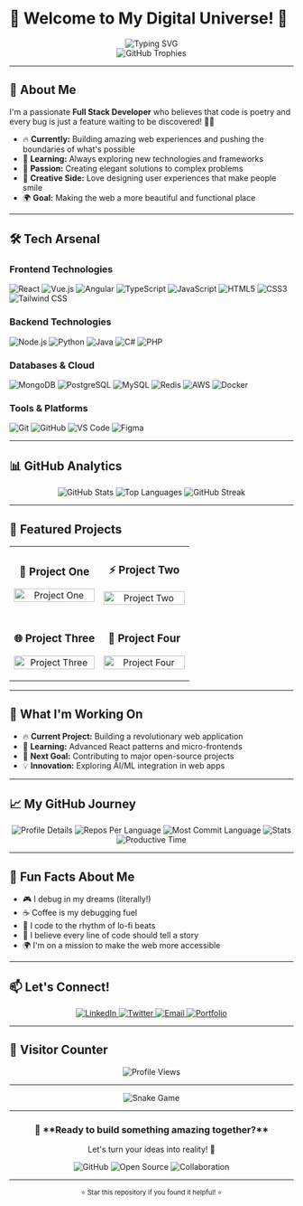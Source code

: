 # 🚀 Welcome to My Digital Universe! 🚀

<div align="center">
  <img src="https://readme-typing-svg.herokuapp.com?font=Fira+Code&weight=500&size=28&pause=1000&color=6366F1&center=true&vCenter=true&width=600&height=100&lines=Hello+World!+I'm+%F0%9F%91%8B;Full+Stack+Developer;Creative+Problem+Solver;Open+Source+Enthusiast;Always+Learning+%F0%9F%93%9A" alt="Typing SVG" />
</div>

<div align="center">
  <img src="https://github-profile-trophy.vercel.app/?username=vidung007&theme=radical&no-frame=true&no-bg=true&margin-w=4" alt="GitHub Trophies" />
</div>

---

## 🎯 **About Me**

I'm a passionate **Full Stack Developer** who believes that code is poetry and every bug is just a feature waiting to be discovered! 🐛✨

- 🔥 **Currently:** Building amazing web experiences and pushing the boundaries of what's possible
- 🌱 **Learning:** Always exploring new technologies and frameworks
- 🚀 **Passion:** Creating elegant solutions to complex problems
- 🎨 **Creative Side:** Love designing user experiences that make people smile
- 🌍 **Goal:** Making the web a more beautiful and functional place

---

## 🛠️ **Tech Arsenal**

### **Frontend Technologies**
![React](https://img.shields.io/badge/-React-61DAFB?style=for-the-badge&logo=react&logoColor=black)
![Vue.js](https://img.shields.io/badge/-Vue.js-4FC08D?style=for-the-badge&logo=vue.js&logoColor=white)
![Angular](https://img.shields.io/badge/-Angular-DD0031?style=for-the-badge&logo=angular&logoColor=white)
![TypeScript](https://img.shields.io/badge/-TypeScript-3178C6?style=for-the-badge&logo=typescript&logoColor=white)
![JavaScript](https://img.shields.io/badge/-JavaScript-F7DF1E?style=for-the-badge&logo=javascript&logoColor=black)
![HTML5](https://img.shields.io/badge/-HTML5-E34F26?style=for-the-badge&logo=html5&logoColor=white)
![CSS3](https://img.shields.io/badge/-CSS3-1572B6?style=for-the-badge&logo=css3&logoColor=white)
![Tailwind CSS](https://img.shields.io/badge/-Tailwind_CSS-38B2AC?style=for-the-badge&logo=tailwind-css&logoColor=white)

### **Backend Technologies**
![Node.js](https://img.shields.io/badge/-Node.js-339933?style=for-the-badge&logo=nodedotjs&logoColor=white)
![Python](https://img.shields.io/badge/-Python-3776AB?style=for-the-badge&logo=python&logoColor=white)
![Java](https://img.shields.io/badge/-Java-ED8B00?style=for-the-badge&logo=openjdk&logoColor=white)
![C#](https://img.shields.io/badge/-C%23-239120?style=for-the-badge&logo=c-sharp&logoColor=white)
![PHP](https://img.shields.io/badge/-PHP-777BB4?style=for-the-badge&logo=php&logoColor=white)

### **Databases & Cloud**
![MongoDB](https://img.shields.io/badge/-MongoDB-4EA94B?style=for-the-badge&logo=mongodb&logoColor=white)
![PostgreSQL](https://img.shields.io/badge/-PostgreSQL-316192?style=for-the-badge&logo=postgresql&logoColor=white)
![MySQL](https://img.shields.io/badge/-MySQL-4479A1?style=for-the-badge&logo=mysql&logoColor=white)
![Redis](https://img.shields.io/badge/-Redis-DC382D?style=for-the-badge&logo=redis&logoColor=white)
![AWS](https://img.shields.io/badge/-AWS-232F3E?style=for-the-badge&logo=amazon-aws&logoColor=white)
![Docker](https://img.shields.io/badge/-Docker-2496ED?style=for-the-badge&logo=docker&logoColor=white)

### **Tools & Platforms**
![Git](https://img.shields.io/badge/-Git-F05032?style=for-the-badge&logo=git&logoColor=white)
![GitHub](https://img.shields.io/badge/-GitHub-181717?style=for-the-badge&logo=github&logoColor=white)
![VS Code](https://img.shields.io/badge/-VS_Code-007ACC?style=for-the-badge&logo=visual-studio-code&logoColor=white)
![Figma](https://img.shields.io/badge/-Figma-F24E1E?style=for-the-badge&logo=figma&logoColor=white)

---

## 📊 **GitHub Analytics**

<div align="center">
  <img src="https://github-readme-stats.vercel.app/api?username=vidung007&show_icons=true&theme=radical&hide_border=true&bg_color=0D1117&title_color=6366F1&icon_color=6366F1&text_color=FFFFFF" alt="GitHub Stats" />
  
  <img src="https://github-readme-stats.vercel.app/api/top-langs/?username=vidung007&layout=compact&theme=radical&hide_border=true&bg_color=0D1117&title_color=6366F1&text_color=FFFFFF" alt="Top Languages" />
  
  <img src="https://github-readme-streak-stats.herokuapp.com/?user=vidung007&theme=radical&hide_border=true&background=0D1117&stroke=6366F1&ring=6366F1&fire=6366F1&currStreakNum=FFFFFF&currStreakLabel=6366F1&sideNums=FFFFFF&sideLabels=6366F1&dates=6366F1" alt="GitHub Streak" />
</div>

---

## 🚀 **Featured Projects**

<div align="center">
  <table>
    <tr>
      <td width="50%">
        <h3 align="center">🎨 Project One</h3>
        <p align="center">
          <a href="https://github.com/vidung007/Stratus-Agent" target="_blank">
            <img src="https://github-readme-stats.vercel.app/api/pin/?username=vidung007&repo=Stratus-Agent&theme=radical&hide_border=true&bg_color=0D1117&title_color=6366F1&text_color=FFFFFF" width="100%" alt="Project One"/>
          </a>
        </p>
      </td>
      <td width="50%">
        <h3 align="center">⚡ Project Two</h3>
        <p align="center">
          <a href="https://github.com/vidung007/DocRag" target="_blank">
            <img src="https://github-readme-stats.vercel.app/api/pin/?username=vidung007&repo=DocRag&theme=radical&hide_border=true&bg_color=0D1117&title_color=6366F1&text_color=FFFFFF" width="100%" alt="Project Two"/>
          </a>
        </p>
      </td>
    </tr>
    <tr>
      <td width="50%">
        <h3 align="center">🌐 Project Three</h3>
        <p align="center">
          <a href="https://github.com/vidung007/project-three" target="_blank">
            <img src="https://github-readme-stats.vercel.app/api/pin/?username=vidung007&repo=project-three&theme=radical&hide_border=true&bg_color=0D1117&title_color=6366F1&text_color=FFFFFF" width="100%" alt="Project Three"/>
          </a>
        </p>
      </td>
      <td width="50%">
        <h3 align="center">🔧 Project Four</h3>
        <p align="center">
          <a href="https://github.com/vidung007/project-four" target="_blank">
            <img src="https://github-readme-stats.vercel.app/api/pin/?username=vidung007&repo=project-four&theme=radical&hide_border=true&bg_color=0D1117&title_color=6366F1&text_color=FFFFFF" width="100%" alt="Project Four"/>
          </a>
        </p>
      </td>
    </tr>
  </table>
</div>

---

## 🎯 **What I'm Working On**

- 🔥 **Current Project:** Building a revolutionary web application
- 🌱 **Learning:** Advanced React patterns and micro-frontends
- 🚀 **Next Goal:** Contributing to major open-source projects
- 💡 **Innovation:** Exploring AI/ML integration in web apps

---

## 📈 **My GitHub Journey**

<div align="center">
  <img src="https://github-profile-summary-cards.vercel.app/api/cards/profile-details?username=vidung007&theme=radical" alt="Profile Details" />
  
  <img src="https://github-profile-summary-cards.vercel.app/api/cards/repos-per-language?username=vidung007&theme=radical" alt="Repos Per Language" />
  
  <img src="https://github-profile-summary-cards.vercel.app/api/cards/most-commit-language?username=vidung007&theme=radical" alt="Most Commit Language" />
  
  <img src="https://github-profile-summary-cards.vercel.app/api/cards/stats?username=vidung007&theme=radical" alt="Stats" />
  
  <img src="https://github-profile-summary-cards.vercel.app/api/cards/productive-time?username=vidung007&theme=radical" alt="Productive Time" />
</div>

---

## 🌟 **Fun Facts About Me**

- 🎮 I debug in my dreams (literally!)
- ☕ Coffee is my debugging fuel
- 🎵 I code to the rhythm of lo-fi beats
- 🚀 I believe every line of code should tell a story
- 🌍 I'm on a mission to make the web more accessible

---

## 📫 **Let's Connect!**

<div align="center">
  <a href="https://linkedin.com/in/https://www.linkedin.com/in/vishaldung-csgrad/" target="_blank">
    <img src="https://img.shields.io/badge/-LinkedIn-0077B5?style=for-the-badge&logo=linkedin&logoColor=white" alt="LinkedIn"/>
  </a>
  <a href="https://twitter.com/https://x.com/TojiButInSpace" target="_blank">
    <img src="https://img.shields.io/badge/-Twitter-1DA1F2?style=for-the-badge&logo=twitter&logoColor=white" alt="Twitter"/>
  </a>
  <a href="mailto:vishalofficial18@gmail.com" target="_blank">
    <img src="https://img.shields.io/badge/-Email-D14836?style=for-the-badge&logo=gmail&logoColor=white" alt="Email"/>
  </a>
  <a href="https://your-portfolio.com" target="_blank">
    <img src="https://img.shields.io/badge/-Portfolio-000000?style=for-the-badge&logo=About.me&logoColor=white" alt="Portfolio"/>
  </a>
</div>

---

## 🎉 **Visitor Counter**

<div align="center">
  <img src="https://profile-counter.glitch.me/vidung007/count.svg" alt="Profile Views" />
</div>

---

<div align="center">
  <img src="https://github.com/vidung007/vidung007/blob/output/github-contribution-grid-snake-dark.svg" alt="Snake Game" />
</div>

---

<div align="center">
  <h3>🎯 **Ready to build something amazing together?**</h3>
  <p>Let's turn your ideas into reality! 🚀</p>
  
  ![GitHub](https://img.shields.io/badge/-GitHub-181717?style=for-the-badge&logo=github&logoColor=white)
  ![Open Source](https://img.shields.io/badge/-Open%20Source-6E5494?style=for-the-badge&logo=github&logoColor=white)
  ![Collaboration](https://img.shields.io/badge/-Collaboration-2E8B57?style=for-the-badge&logo=github&logoColor=white)
</div>

---

<div align="center">
  <sub>⭐ Star this repository if you found it helpful! ⭐</sub>
</div>
